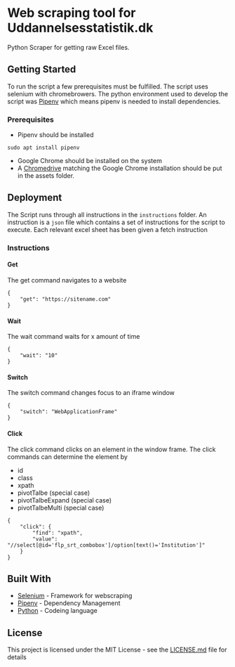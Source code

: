 # Web scraping tool for Uddannelsesstatistik.dk

Python Scraper for getting raw Excel files. 

## Getting Started

To run the script a few prerequisites must be fulfilled. The script uses selenium with chromebrowers. The python environment used to develop the script was [Pipenv](https://github.com/pypa/pipenv) which means pipenv is needed to install dependencies.

### Prerequisites

* Pipenv should be installed 
```
sudo apt install pipenv
```
* Google Chrome should be installed on the system 
* A [Chromedrive](https://chromedriver.chromium.org/) matching the Google Chrome installation should be put in the assets folder. 

## Deployment

The Script runs through all instructions in the `instructions` folder. An instruction is a `json` file which contains a set of instructions for the script to execute. Each relevant excel sheet has been given a fetch instruction 

### Instructions

#### Get
The get command navigates to a website

```
{
    "get": "https://sitename.com"
}
```

#### Wait
The wait command waits for x amount of time

```
{
    "wait": "10"
}
```

#### Switch
The switch command changes focus to an iframe window

```
{
    "switch": "WebApplicationFrame"
}
```

#### Click
The click command clicks on an element in the window frame. The click commands can determine the element by
* id
* class
* xpath
* pivotTalbe (special case)
* pivotTalbeExpand (special case)
* pivotTalbeMulti (special case)

```
{
    "click": {
        "find": "xpath",
        "value": "//select[@id='flp_srt_combobox']/option[text()='Institution']"
    }
}
```

## Built With

* [Selenium](https://selenium-python.readthedocs.io/) - Framework for webscraping
* [Pipenv](https://github.com/pypa/pipenv) - Dependency Management
* [Python](https://www.python.org/) - Codeing language

## License

This project is licensed under the MIT License - see the [LICENSE.md](LICENSE.md) file for details